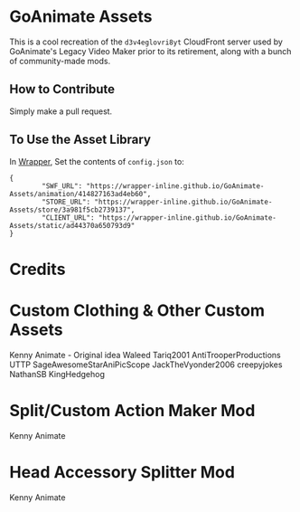 # GoAnimate Assets
This is a cool recreation of the `d3v4eglovri8yt` CloudFront server used by GoAnimate's Legacy Video Maker prior to its retirement, along with a bunch of community-made mods.

## How to Contribute
Simply make a pull request.

## To Use the Asset Library
In [Wrapper](https://github.com/GoAnimate-Wrapper/GoAnimate-Wrapper), Set the contents of `config.json` to:
```
{
        "SWF_URL": "https://wrapper-inline.github.io/GoAnimate-Assets/animation/414827163ad4eb60",
        "STORE_URL": "https://wrapper-inline.github.io/GoAnimate-Assets/store/3a981f5cb2739137",
        "CLIENT_URL": "https://wrapper-inline.github.io/GoAnimate-Assets/static/ad44370a650793d9"
}
```

# Credits

# Custom Clothing & Other Custom Assets 
Kenny Animate - Original idea
Waleed Tariq2001
AntiTrooperProductions UTTP
SageAwesomeStarAniPicScope
JackTheVyonder2006
creepyjokes
NathanSB
KingHedgehog


# Split/Custom Action Maker Mod 
Kenny Animate

# Head Accessory Splitter Mod 
Kenny Animate
